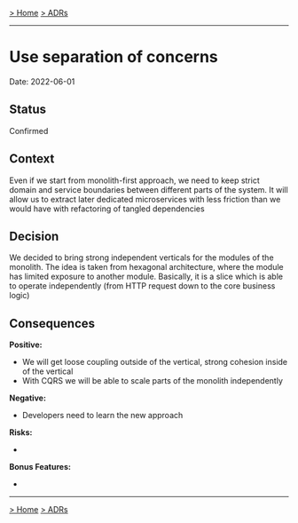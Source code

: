 [> Home](../README.md)    [> ADRs](README.md)

---

# Use separation of concerns<!-- ADR title //-->

Date: 2022-06-01<!-- current date //-->

## Status

Confirmed <!-- (Draft|Proposed|Confirmed) //-->

## Context

Even if we start from monolith-first approach, we need to keep strict domain and service boundaries between different parts of the system. It will allow us to extract later dedicated microservices with less friction than we would have with refactoring of tangled dependencies<!-- Add some context to explain what was the reason to introduce this ADR //-->

## Decision

We decided to bring strong independent verticals for the modules of the monolith. The idea is taken from hexagonal architecture, where the module has limited exposure to another module. Basically, it is a slice which is able to operate independently (from HTTP request down to the core business logic) 
<!-- The decision given with with rational // -->

## Consequences

**Positive:**

- We will get loose coupling outside of the vertical, strong cohesion inside of the vertical <!-- One of the drivers to consider it // -->
- With CQRS we will be able to scale parts of the monolith independently

**Negative:**

- Developers need to learn the new approach<!-- One of the drivers to reject it // -->

**Risks:**

- <!-- Some risks // -->

**Bonus Features:**

- <!-- What we get for free // -->

---

[> Home](../README.md)    [> ADRs](README.md)

